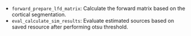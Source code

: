 * ```forward_prepare_lfd_matrix```: Calculate the forward matrix based on the cortical segmentation.
* ```eval_calculate_sim_results```: Evaluate estimated sources based on saved resource after performing otsu threshold.
